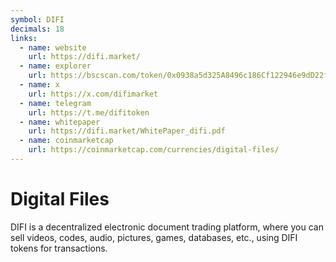```yaml
---
symbol: DIFI
decimals: 18
links:
  - name: website
    url: https://difi.market/
  - name: explorer
    url: https://bscscan.com/token/0x0938a5d325A8496c186Cf122946e9dD22f8a625b
  - name: x
    url: https://x.com/difimarket
  - name: telegram
    url: https://t.me/difitoken
  - name: whitepaper
    url: https://difi.market/WhitePaper_difi.pdf
  - name: coinmarketcap
    url: https://coinmarketcap.com/currencies/digital-files/
---
```


# Digital Files

DIFI is a decentralized electronic document trading platform, where you can sell videos, codes, audio, pictures, games, databases, etc., using DIFI tokens for transactions.
